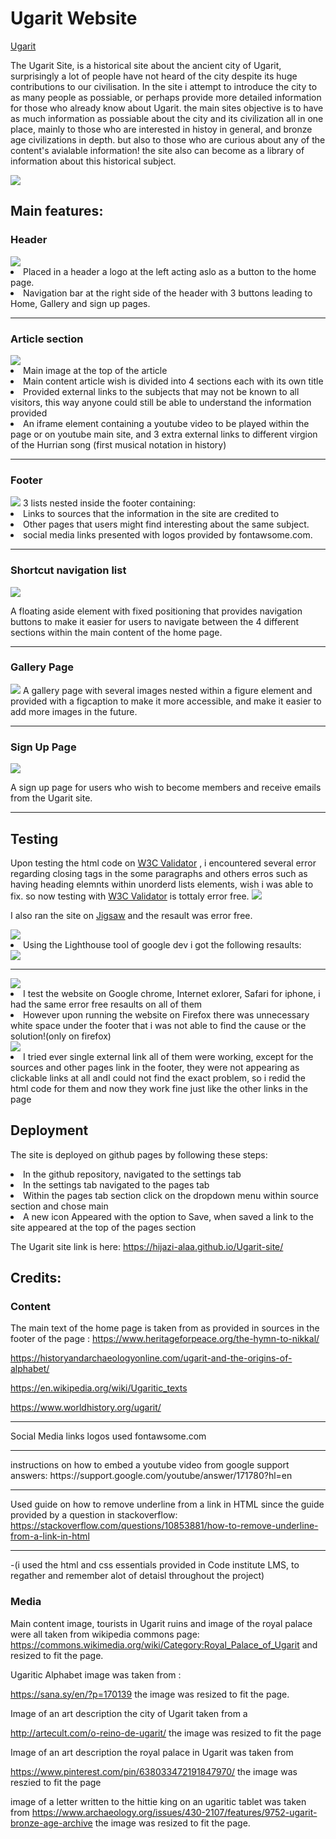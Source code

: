# Ugarit Website
[Ugarit](https://hijazi-alaa.github.io/Ugarit-site/index.html)

The Ugarit Site, is a historical site about the ancient city of Ugarit, surprisingly a lot of people have not heard of the city despite its huge contributions to our civilisation. In the site i attempt to introduce the city to as many people as possiable, or perhaps provide more detailed information for those who already know about Ugarit. the main sites objective is to have as much information as possiable about the city and its civilization all in one place, mainly to those who are interested in histoy in general, and bronze age civilizations in depth. but also to those who are curious about any of the content's avialable information!
the site also can become as a library of information about this historical subject.

 <img src="assets/images/responsive.png">

## Main features:

### Header
<img src="assets/images/header.jpg">
<li>Placed in a header  a logo at the left acting aslo as a button to the home page.</li>
<li>Navigation bar at the right side of the header with 3 buttons leading to Home, Gallery and sign up pages.</li>
<hr>

### Article section
<img src="assets/images/article.jpg">
<li>Main image at the top of the article</li>
<li>Main content article wish is divided into 4 sections each with its own title</li>
<li>Provided external links to  the subjects that may not be known to all visitors, this way anyone could still be able to understand the information provided</li>
<li>An iframe element containing a youtube video to be played within the page or on youtube main site, and 3 extra external links to different virgion of the Hurrian song (first musical notation in history)</li>
<hr>

### Footer
<img src="assets/images/footer.jpg">
3 lists nested inside the footer containing:
<li>Links to sources that the information in the site are credited to</li>
<li>Other pages that users might find interesting about the same subject.</li>
<li>social media links presented with logos provided by fontawsome.com.</li>
<hr>

### Shortcut navigation list
<img src="assets/images/aside.jpg">

A floating aside element with fixed positioning that provides navigation buttons to make it easier for users to navigate between the 4 different sections within the main content of the home page.
<hr>

### Gallery Page
<img src="assets/images/gallery.jpg">
A gallery page with several images nested within a figure element and provided with a figcaption to make it more accessible, and make it easier to add more images in the future.
<hr>

### Sign Up Page
<img src="assets/images/sign-up.jpg">

A sign up  page for users who wish to become members and receive emails from the Ugarit site. 
<hr>

## Testing



Upon testing the html code on
[W3C Validator](https://validator.w3.org/)
, i encountered several error regarding closing tags in the some paragraphs
and others erros such as having heading elemnts within unorderd lists elements, wish i was able to fix.
so now testing with [W3C Validator](https://validator.w3.org/) is tottaly error free.
<img src="assets/images/validator.jpg">



I also ran  the site on [Jigsaw](https://jigsaw.w3.org/css-validator/) and the resault was error free.

<img src="assets/images/jigsaw.jpg">

<li>Using the Lighthouse tool of google dev i got the following resaults:</li>

<img src="assets/images/lighthouse-1.jpg">
<hr>
<img src="assets/images/lighthouse-2.jpg">

<li>I test the website on Google chrome, Internet exlorer, Safari for iphone, i had the same error free resaults on all of them</li>
<li>However upon running the website on Firefox there was unnecessary white space under the footer that i was not able to find the cause or the solution!(only on firefox)</li>
<img src="assets/images/firefox.jpg">

<li>I tried ever single external link all of them were working, except for the sources and other pages link in the footer, they were not appearing as clickable links at all andI could not find the exact problem, so i redid the html code for them and now they work fine just like the other links in the page</li>

## Deployment

The site is deployed on github pages by following these steps:

<li>In the github repository, navigated to the settings tab</li>
<li>In the settings tab navigated to the pages tab</li>
<li>Within the pages tab section click on the dropdown menu within source section and chose main </li>
<li>A new icon Appeared with the option to Save, when saved a link to the site appeared at the top of the pages section</li>

The Ugarit site link is here:
https://hijazi-alaa.github.io/Ugarit-site/


## Credits:

### Content

The main text of the home page is taken from as provided in sources in the footer of the page :
https://www.heritageforpeace.org/the-hymn-to-nikkal/

https://historyandarchaeologyonline.com/ugarit-and-the-origins-of-alphabet/

https://en.wikipedia.org/wiki/Ugaritic_texts

https://www.worldhistory.org/ugarit/

<hr>

Social Media links logos used fontawsome.com

<hr>
instructions on how to embed a youtube video from google support answers:
https://support.google.com/youtube/answer/171780?hl=en

<hr>

Used guide on how to remove underline from a link in HTML since the guide provided by a question in stackoverflow:
https://stackoverflow.com/questions/10853881/how-to-remove-underline-from-a-link-in-html

<hr>

-(i used the html and css essentials provided in Code institute LMS, to regather and remember alot of detaisl throughout the project)

### Media

Main content image, tourists in Ugarit ruins and image of the royal palace were all taken from wikipedia commons page:
https://commons.wikimedia.org/wiki/Category:Royal_Palace_of_Ugarit
and resized to fit the page.

Ugaritic Alphabet image was taken from :

https://sana.sy/en/?p=170139 the image was resized to fit the page.

Image of an art description the city of Ugarit taken from a

http://artecult.com/o-reino-de-ugarit/ the image was resized to fit the page

Image of an art description the royal palace in Ugarit was taken from

https://www.pinterest.com/pin/638033472191847970/ the image was reszied to fit the page

image of a letter written to the hittie king on an ugaritic tablet was taken from 
https://www.archaeology.org/issues/430-2107/features/9752-ugarit-bronze-age-archive  the image was resized to fit the page.
